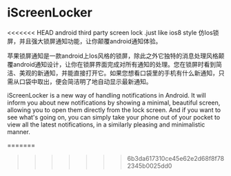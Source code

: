 iScreenLocker
=============
<<<<<<< HEAD
android third party screen lock .just like ios8 style
仿Ios锁屏，并且强大锁屏通知功能，让你颠覆android通知体验。


苹果锁屏通知是一款android上Ios风格的锁屏，除此之外它独特的消息处理风格颠覆android通知设计，让你在锁屏界面完成对所有通知的处理。您在锁屏时看到简洁、美观的新通知，并能直接打开它。如果您想看口袋里的手机有什么新通知，只需从口袋中取出，便会简洁明了地自动显示最新通知。

 
iScreenLocker is a new way of handling notifications in Android. It will inform you about new notifications by showing a minimal, beautiful screen, allowing you to open them directly from the lock screen. And if you want to see what\'s going on, you can simply take your phone out of your pocket to view all the latest notifications, in a similarly pleasing and minimalistic manner. 

 
 =======
>>>>>>> 6b3da617310ce45e62e2d68f8f782345b0025dd0
